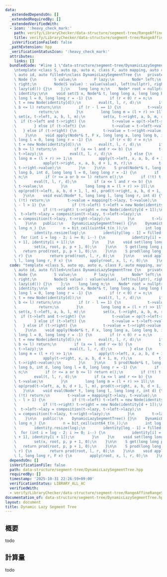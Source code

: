 ```yaml
---
data:
  _extendedDependsOn: []
  _extendedRequiredBy: []
  _extendedVerifiedWith:
  - icon: ':heavy_check_mark:'
    path: verify/LibraryChecker/data-structure/segment-tree/RangeAffineRangeSumLargeArray.test.cpp
    title: verify/LibraryChecker/data-structure/segment-tree/RangeAffineRangeSumLargeArray.test.cpp
  _isVerificationFailed: false
  _pathExtension: hpp
  _verificationStatusIcon: ':heavy_check_mark:'
  attributes:
    links: []
  bundledCode: "#line 1 \"data-structure/segment-tree/DynamicLazySegmentTree.hpp\"\
    \ntemplate <class S, auto op, auto e, class F, auto mapping, auto composition,\
    \ auto id, auto filled>\nclass DynamicLazySegmentTree {\n   private:\n    struct\
    \ Node {\n        S value;\n        F lazy;\n        Node* left;\n        Node*\
    \ right;\n        Node(S value) : value(value), left(nullptr), right(nullptr),\
    \ lazy(id()) {}\n    };\n    long long n;\n    Node* root = nullptr;\n    vector<S>\
    \ identity;\n\n    void set(S x, Node*& t, long long a, long long b, int d, long\
    \ long l = 0, long long r = -1) {\n        if (r < 0) r = n;\n        if (!t)\
    \ t = new Node(identity[d]);\n        eval(t, l, r, d);\n        if (r <= a or\
    \ b <= l) return;\n\n        if (r - l == 1) {\n            t->value = x;\n  \
    \          return;\n        }\n        long long m = (l + r) >> 1ll;\n       \
    \ set(x, t->left, a, b, l, m);\n        set(x, t->right, a, b, m, r);\n      \
    \  if (t->left and t->right) {\n            t->value = op(t->left->value, t->right->value);\n\
    \        } else if (t->left) {\n            t->value = t->left->value;\n     \
    \   } else if (t->right) {\n            t->value = t->right->value;\n        }\n\
    \    }\n\n    void apply(Node*& t, F x, long long a, long long b, int d, long\
    \ long l = 0, long long r = -1) {\n        if (r < 0) r = n;\n        if (!t)\
    \ t = new Node(identity[d]);\n        eval(t, l, r, d);\n        if (r <= a or\
    \ b <= l) return;\n        if (a <= l and r <= b) {\n            t->lazy = composition(x,\
    \ t->lazy);\n            eval(t, l, r, d);\n        } else {\n            long\
    \ long m = (l + r) >> 1;\n            apply(t->left, x, a, b, d + 1, l, m);\n\
    \            apply(t->right, x, a, b, d + 1, m, r);\n            t->value = op(t->left->value,\
    \ t->right->value);\n        }\n    }\n\n    S prod(Node*& t, long long a, long\
    \ long b, int d, long long l = 0, long long r = -1) {\n        if (r < 0) r =\
    \ n;\n        if (r <= a or b <= l) return e();\n        if (!t) t = new Node(identity[d]);\n\
    \        eval(t, l, r, d);\n        if (a <= l and r <= b) {\n            return\
    \ t->value;\n        }\n        long long m = (l + r) >> 1ll;\n        return\
    \ op(prod(t->left, a, b, d + 1, l, m), prod(t->right, a, b, d + 1, m, r));\n \
    \   }\n\n    void eval(Node* t, long long l, long long r, int d) {\n        if\
    \ (!t) return;\n        t->value = mapping(t->lazy, t->value);\n        if (r\
    \ - l > 1) {\n            if (!t->left) t->left = new Node(identity[d + 1]);\n\
    \            if (!t->right) t->right = new Node(identity[d + 1]);\n          \
    \  t->left->lazy = composition(t->lazy, t->left->lazy);\n            t->right->lazy\
    \ = composition(t->lazy, t->right->lazy);\n        }\n        t->lazy = id();\n\
    \    }\n\n   public:\n    DynamicLazySegmentTree() {}\n    DynamicLazySegmentTree(long\
    \ long n_) {\n        n = bit_ceil(uint64_t(n_));\n        int log = bit_width(uint64_t(n));\n\
    \        identity.resize(log);\n        identity[log - 1] = filled();\n      \
    \  for (int i = log - 2; i >= 0; i--) {\n            identity[i] = op(identity[i\
    \ + 1], identity[i + 1]);\n        }\n    }\n    void set(long long p, S x) {\n\
    \        set(x, root, p, p + 1, 0);\n    }\n\n    S get(long long p) {\n     \
    \   return prod(root, p, p + 1, 0);\n    }\n\n    S prod(long long l, long long\
    \ r) {\n        return prod(root, l, r, 0);\n    }\n\n    void apply(long long\
    \ l, long long r, F x) {\n        apply(root, x, l, r, 0);\n    }\n};\n"
  code: "template <class S, auto op, auto e, class F, auto mapping, auto composition,\
    \ auto id, auto filled>\nclass DynamicLazySegmentTree {\n   private:\n    struct\
    \ Node {\n        S value;\n        F lazy;\n        Node* left;\n        Node*\
    \ right;\n        Node(S value) : value(value), left(nullptr), right(nullptr),\
    \ lazy(id()) {}\n    };\n    long long n;\n    Node* root = nullptr;\n    vector<S>\
    \ identity;\n\n    void set(S x, Node*& t, long long a, long long b, int d, long\
    \ long l = 0, long long r = -1) {\n        if (r < 0) r = n;\n        if (!t)\
    \ t = new Node(identity[d]);\n        eval(t, l, r, d);\n        if (r <= a or\
    \ b <= l) return;\n\n        if (r - l == 1) {\n            t->value = x;\n  \
    \          return;\n        }\n        long long m = (l + r) >> 1ll;\n       \
    \ set(x, t->left, a, b, l, m);\n        set(x, t->right, a, b, m, r);\n      \
    \  if (t->left and t->right) {\n            t->value = op(t->left->value, t->right->value);\n\
    \        } else if (t->left) {\n            t->value = t->left->value;\n     \
    \   } else if (t->right) {\n            t->value = t->right->value;\n        }\n\
    \    }\n\n    void apply(Node*& t, F x, long long a, long long b, int d, long\
    \ long l = 0, long long r = -1) {\n        if (r < 0) r = n;\n        if (!t)\
    \ t = new Node(identity[d]);\n        eval(t, l, r, d);\n        if (r <= a or\
    \ b <= l) return;\n        if (a <= l and r <= b) {\n            t->lazy = composition(x,\
    \ t->lazy);\n            eval(t, l, r, d);\n        } else {\n            long\
    \ long m = (l + r) >> 1;\n            apply(t->left, x, a, b, d + 1, l, m);\n\
    \            apply(t->right, x, a, b, d + 1, m, r);\n            t->value = op(t->left->value,\
    \ t->right->value);\n        }\n    }\n\n    S prod(Node*& t, long long a, long\
    \ long b, int d, long long l = 0, long long r = -1) {\n        if (r < 0) r =\
    \ n;\n        if (r <= a or b <= l) return e();\n        if (!t) t = new Node(identity[d]);\n\
    \        eval(t, l, r, d);\n        if (a <= l and r <= b) {\n            return\
    \ t->value;\n        }\n        long long m = (l + r) >> 1ll;\n        return\
    \ op(prod(t->left, a, b, d + 1, l, m), prod(t->right, a, b, d + 1, m, r));\n \
    \   }\n\n    void eval(Node* t, long long l, long long r, int d) {\n        if\
    \ (!t) return;\n        t->value = mapping(t->lazy, t->value);\n        if (r\
    \ - l > 1) {\n            if (!t->left) t->left = new Node(identity[d + 1]);\n\
    \            if (!t->right) t->right = new Node(identity[d + 1]);\n          \
    \  t->left->lazy = composition(t->lazy, t->left->lazy);\n            t->right->lazy\
    \ = composition(t->lazy, t->right->lazy);\n        }\n        t->lazy = id();\n\
    \    }\n\n   public:\n    DynamicLazySegmentTree() {}\n    DynamicLazySegmentTree(long\
    \ long n_) {\n        n = bit_ceil(uint64_t(n_));\n        int log = bit_width(uint64_t(n));\n\
    \        identity.resize(log);\n        identity[log - 1] = filled();\n      \
    \  for (int i = log - 2; i >= 0; i--) {\n            identity[i] = op(identity[i\
    \ + 1], identity[i + 1]);\n        }\n    }\n    void set(long long p, S x) {\n\
    \        set(x, root, p, p + 1, 0);\n    }\n\n    S get(long long p) {\n     \
    \   return prod(root, p, p + 1, 0);\n    }\n\n    S prod(long long l, long long\
    \ r) {\n        return prod(root, l, r, 0);\n    }\n\n    void apply(long long\
    \ l, long long r, F x) {\n        apply(root, x, l, r, 0);\n    }\n};\n"
  dependsOn: []
  isVerificationFile: false
  path: data-structure/segment-tree/DynamicLazySegmentTree.hpp
  requiredBy: []
  timestamp: '2025-10-31 22:26:59+09:00'
  verificationStatus: LIBRARY_ALL_AC
  verifiedWith:
  - verify/LibraryChecker/data-structure/segment-tree/RangeAffineRangeSumLargeArray.test.cpp
documentation_of: data-structure/segment-tree/DynamicLazySegmentTree.hpp
layout: document
title: Dynamic Lazy Segment Tree
---
```


## 概要

todo

## 計算量
todo